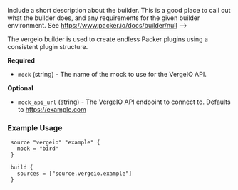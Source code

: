 Include a short description about the builder. This is a good place
to call out what the builder does, and any requirements for the given
builder environment. See https://www.packer.io/docs/builder/null
-->

The vergeio builder is used to create endless Packer plugins using
a consistent plugin structure.

<!-- Builder Configuration Fields -->

**Required**

- `mock` (string) - The name of the mock to use for the VergeIO API.

<!--
  Optional Configuration Fields

  Configuration options that are not required or have reasonable defaults
  should be listed under the optionals section. Defaults values should be
  noted in the description of the field
-->

**Optional**

- `mock_api_url` (string) - The VergeIO API endpoint to connect to.
  Defaults to https://example.com

<!--
  A basic example on the usage of the builder. Multiple examples
  can be provided to highlight various build configurations.

-->

### Example Usage

```hcl
 source "vergeio" "example" {
   mock = "bird"
 }

 build {
   sources = ["source.vergeio.example"]
 }
```
